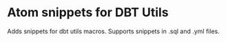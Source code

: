 # Atom snippets for DBT Utils
Adds snippets for dbt utils macros. Supports snippets in .sql and .yml files.